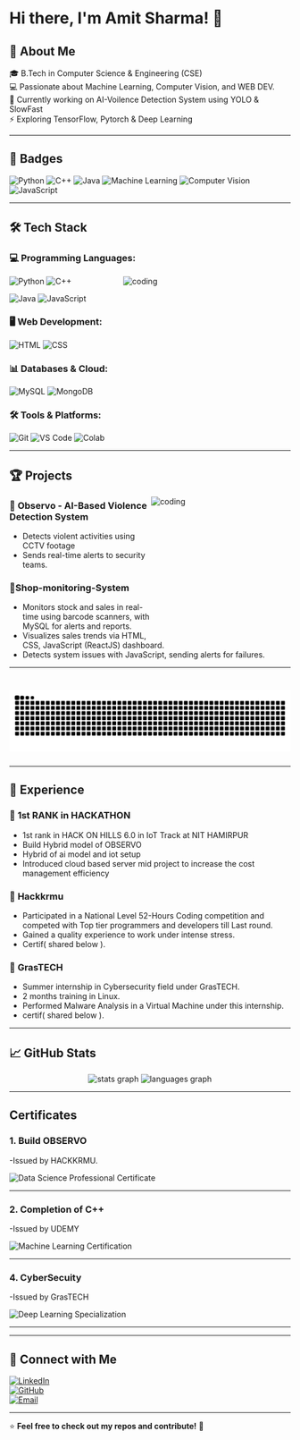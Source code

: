 

# Hi there, I'm Amit Sharma! 👋

## 🚀 About Me
🎓 B.Tech in Computer Science & Engineering (CSE)  
💻 Passionate about Machine Learning, Computer Vision, and WEB DEV.  
🤖 Currently working on AI-Voilence Detection System using YOLO & SlowFast  
⚡ Exploring TensorFlow, Pytorch & Deep Learning 

---

## 🏅 Badges
![Python](https://img.shields.io/badge/Python-3776AB?style=for-the-badge&logo=python&logoColor=white)
![C++](https://img.shields.io/badge/C++-00599C?style=for-the-badge&logo=cplusplus&logoColor=white)
![Java](https://img.shields.io/badge/Java-007396?style=for-the-badge&logo=java&logoColor=white)
![Machine Learning](https://img.shields.io/badge/Machine%20Learning-%2300C853?style=for-the-badge&logo=tensorflow&logoColor=white)
![Computer Vision](https://img.shields.io/badge/Computer%20Vision-%23008080?style=for-the-badge&logo=opencv&logoColor=white)
![JavaScript](https://img.shields.io/badge/JavaScript-F7DF1E?style=for-the-badge&logo=javascript&logoColor=black)

---

## 🛠 Tech Stack

### **💻 Programming Languages:**


<img align="right" alt="coding" width=300 boder-radius=10 src="https://media0.giphy.com/media/bGgsc5mWoryfgKBx1u/giphy.gif">


![Python](https://img.shields.io/badge/Python-3776AB?style=for-the-badge&logo=python&logoColor=white)
![C++](https://img.shields.io/badge/C++-00599C?style=for-the-badge&logo=cplusplus&logoColor=white)


![Java](https://img.shields.io/badge/Java-007396?style=for-the-badge&logo=java&logoColor=white)
![JavaScript](https://img.shields.io/badge/JavaScript-F7DF1E?style=for-the-badge&logo=javascript&logoColor=black)

### **🖥️ Web Development:**
![HTML](https://img.shields.io/badge/HTML5-E34F26?style=for-the-badge&logo=html5&logoColor=white)
![CSS](https://img.shields.io/badge/CSS3-1572B6?style=for-the-badge&logo=css3&logoColor=white)

### **📊 Databases & Cloud:**
![MySQL](https://img.shields.io/badge/MySQL-4479A1?style=for-the-badge&logo=mysql&logoColor=white)
![MongoDB](https://img.shields.io/badge/MongoDB-4EA94B?style=for-the-badge&logo=mongodb&logoColor=white)


### **🛠 Tools & Platforms:**
![Git](https://img.shields.io/badge/Git-F05032?style=for-the-badge&logo=git&logoColor=white)
![VS Code](https://img.shields.io/badge/VS%20Code-007ACC?style=for-the-badge&logo=visualstudiocode&logoColor=white)
![Colab](https://img.shields.io/badge/Google%20Colab-F9AB00?style=for-the-badge&logo=googlecolab&logoColor=black)

---


## 🏆 Projects

<img align="right" alt="coding" width=250 height=250 boder-radius=10 src="https://media3.giphy.com/media/v1.Y2lkPTc5MGI3NjExanZ5Z2k3aW81emc5ODF5MmNwMW4wYmVubm82cXlyenl1b205bDU3YiZlcD12MV9pbnRlcm5hbF9naWZfYnlfaWQmY3Q9Zw/fmkYSBlJt3XjNF6p9c/giphy.gif">

### 🔹 **Observo - AI-Based Violence Detection System**
- Detects violent activities using CCTV footage 
- Sends real-time alerts to security teams.




### 🔹**Shop-monitoring-System**
- Monitors stock and sales in real-time using barcode scanners, with MySQL for alerts and reports.
- Visualizes sales trends via HTML, CSS, JavaScript (ReactJS) dashboard.
- Detects system issues with JavaScript, sending alerts for failures.

---

###

<br clear="both">

<img src="https://raw.githubusercontent.com/AmitSharma2005/AmitSharma2005/output/snake.svg" alt="Snake animation" />

###


---
## 🚀 Experience

### 🔹 **1st RANK in HACKATHON**

  - 1st rank in HACK ON HILLS 6.0 in IoT Track at NIT HAMIRPUR
  - Build Hybrid model of OBSERVO
  - Hybrid of ai model and iot setup
  - Introduced cloud based server mid project to increase the cost management efficiency
    
### 🔹 **Hackkrmu**
  - Participated in a National Level 52-Hours Coding competition and competed with Top tier programmers and developers till Last round.
  - Gained a quality experience to work under intense stress.
  - Certif( shared below ).

### 🔹 **GrasTECH**

  - Summer internship in Cybersecurity field under GrasTECH.
  - 2 months training in Linux.
  - Performed Malware Analysis in a Virtual Machine under this internship.
  - certif( shared below ).
    
    
---
## 📈 GitHub Stats

<div align="center">
  <img src="https://github-readme-stats.vercel.app/api?username=AmitSharma2005&hide_title=false&hide_rank=false&show_icons=true&include_all_commits=true&count_private=true&disable_animations=false&theme=dracula&locale=en&hide_border=false" height="150" alt="stats graph"  />
  <img src="https://github-readme-stats.vercel.app/api/top-langs?username=AmitSharma2005&locale=en&hide_title=false&layout=compact&card_width=320&langs_count=5&theme=dracula&hide_border=false" height="150" alt="languages graph"  />
</div>

---

<section class="bg-black py-10">
  <h2 class="text-white text-2xl font-bold text-left mb-8">Certificates</h2>
  <div class="certificates-container">
    <div class="certificate">
      <div class="p-4">
        <h3 class="text-lg font-bold mb-2">1. Build OBSERVO</h3>
        <p class="text-sm text-gray-600">-Issued by HACKKRMU.</p>
      <img src="" alt="Data Science Professional Certificate" class="w-full">
        <hr>
      </div>
    </div>
    <div class="certificate">
      <div class="p-4">
        <h3 class="text-lg font-bold mb-2">2. Completion of C++</h3>
        <p class="text-sm text-gray-600">-Issued by UDEMY</p>
      <img src="https://github.com/AmitSharma2005/AmitSharma2005/blob/e5f64723cd7255646bfc2ca2f01c671ad4391314/c%2B%2B_Certificate.jpg" alt="Machine Learning Certification" class="w-full">
        <hr>
      </div>
    </div>
    
<div class="certificate">
      <div class="p-4">
        <h3 class="text-lg font-bold mb-2">4. CyberSecuity</h3>
        <p class="text-sm text-gray-600">-Issued by GrasTECH</p>
      <img src="https://github.com/AmitSharma2005/AmitSharma2005/blob/0ef8cb4748b8c9910600fa5f1d82c0ffb70ac859/Internship_certificate.jpeg" alt="Deep Learning Specialization" class="w-full">
        <hr>
      </div>
    </div>


  </div>
</section>

---

## 🔗 Connect with Me
[![LinkedIn](https://img.shields.io/badge/LinkedIn-0077B5?style=for-the-badge&logo=linkedin&logoColor=white)](https://www.linkedin.com/in/amit-sharma-098275279)  
[![GitHub](https://img.shields.io/badge/GitHub-181717?style=for-the-badge&logo=github&logoColor=white)](https://github.com/AmitSharma2005)  
[![Email](https://img.shields.io/badge/Email-D14836?style=for-the-badge&logo=gmail&logoColor=white)](mailto:sharmaamit92188two@gmail.com)

---

⭐️ **Feel free to check out my repos and contribute!** 🚀
